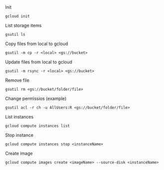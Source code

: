 Init
```
gcloud init
```

List storage items
```
gsutil ls
```

Copy files from local to gcloud
```
gsutil -m cp -r <local> <gs://bucket>
```

Update files from local to gcloud 
```
gsutil -m rsync -r <local> <gs://bucket>
```

Remove file
```
gsutil rm <gs://bucket/folder/file>
```

Change permissios (example)
```
gsutil acl -r ch -u AllUsers:R <gs://bucket/folder/file>
```

List instances
```
gcloud compute instances list
```

Stop instance
```
gcloud compute instances stop <instanceName>
```

Create image
```
gcloud compute images create <imageName> --source-disk <instanceName>
```
